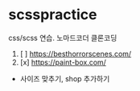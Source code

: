# scsspractice

css/scss 연습.
노마드코더 클론코딩

1. [ ] https://besthorrorscenes.com/
2. [x] https://paint-box.com/
- 사이즈 맞추기, shop 추가하기
